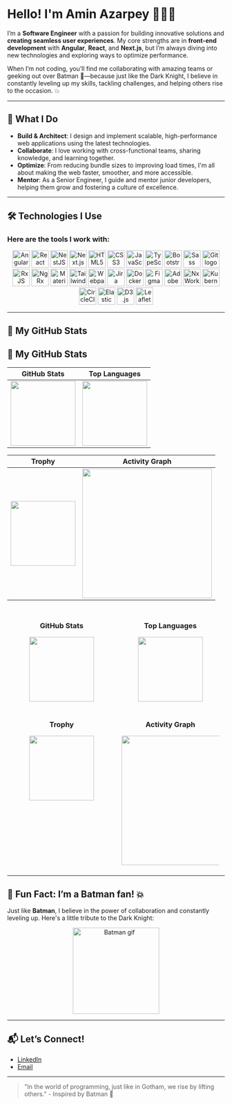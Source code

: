 # Hello! I'm Amin Azarpey 👨‍💻💡

I’m a **Software Engineer** with a passion for building innovative solutions and **creating seamless user experiences**. My core strengths are in **front-end development** with **Angular**, **React**, and **Next.js**, but I’m always diving into new technologies and exploring ways to optimize performance.

When I’m not coding, you’ll find me collaborating with amazing teams or geeking out over Batman 🦇—because just like the Dark Knight, I believe in constantly leveling up my skills, tackling challenges, and helping others rise to the occasion. 💥

---

## 🚀 What I Do

- **Build & Architect**: I design and implement scalable, high-performance web applications using the latest technologies.
- **Collaborate**: I love working with cross-functional teams, sharing knowledge, and learning together.
- **Optimize**: From reducing bundle sizes to improving load times, I'm all about making the web faster, smoother, and more accessible.
- **Mentor**: As a Senior Engineer, I guide and mentor junior developers, helping them grow and fostering a culture of excellence.

---

## 🛠️ Technologies I Use

### Here are the tools I work with:

<div align="center">
  <img src="https://cdn.jsdelivr.net/gh/devicons/devicon/icons/angularjs/angularjs-original.svg" height="40" alt="Angular logo" />
  <img src="https://cdn.jsdelivr.net/gh/devicons/devicon/icons/react/react-original.svg" height="40" alt="React logo" />
  <img src="https://d2eip9sf3oo6c2.cloudfront.net/tags/images/000/001/312/full/nestjslogo.png" height="40" alt="NestJS logo" />
  <img src="https://cdn.jsdelivr.net/gh/devicons/devicon/icons/nextjs/nextjs-original.svg" height="40" alt="Next.js logo" />
  <img src="https://cdn.jsdelivr.net/gh/devicons/devicon/icons/html5/html5-original.svg" height="40" alt="HTML5 logo" />
  <img src="https://cdn.jsdelivr.net/gh/devicons/devicon/icons/css3/css3-original.svg" height="40" alt="CSS3 logo" />
  <img src="https://cdn.jsdelivr.net/gh/devicons/devicon/icons/javascript/javascript-original.svg" height="40" alt="JavaScript logo" />
  <img src="https://cdn.jsdelivr.net/gh/devicons/devicon/icons/typescript/typescript-original.svg" height="40" alt="TypeScript logo" />
  <img src="https://cdn.jsdelivr.net/gh/devicons/devicon/icons/bootstrap/bootstrap-original.svg" height="40" alt="Bootstrap logo" />
  <img src="https://cdn.jsdelivr.net/gh/devicons/devicon/icons/sass/sass-original.svg" height="40" alt="Sass logo" />
  <img src="https://cdn.jsdelivr.net/gh/devicons/devicon/icons/git/git-original.svg" height="40" alt="Git logo" />
  <img src="https://cdn.jsdelivr.net/gh/devicons/devicon/icons/rxjs/rxjs-original.svg" height="40" alt="RxJS logo" />
  <img src="https://cdn.jsdelivr.net/gh/devicons/devicon/icons/ngrx/ngrx-original.svg" height="40" alt="NgRx logo" />
  <img src="https://cdn.jsdelivr.net/gh/devicons/devicon/icons/materialui/materialui-original.svg" height="40" alt="Material UI logo" />
  <img src="https://cdn.jsdelivr.net/gh/devicons/devicon/icons/tailwindcss/tailwindcss-original.svg" height="40" alt="Tailwind CSS logo" />
  <img src="https://cdn.jsdelivr.net/gh/devicons/devicon/icons/webpack/webpack-original.svg" height="40" alt="Webpack logo" />
  <img src="https://cdn.jsdelivr.net/gh/devicons/devicon/icons/jira/jira-original.svg" height="40" alt="Jira logo" />
  <img src="https://cdn.jsdelivr.net/gh/devicons/devicon/icons/docker/docker-original.svg" height="40" alt="Docker logo" />
  <img src="https://cdn.jsdelivr.net/gh/devicons/devicon/icons/figma/figma-original.svg" height="40" alt="Figma logo" />
  <img src="https://cdn.jsdelivr.net/gh/devicons/devicon/icons/adobexd/adobexd-plain.svg" height="40" alt="Adobe XD logo" />
  <img src="https://cdn.jsdelivr.net/gh/devicons/devicon/icons/nx/nx-original.svg" height="40" alt="Nx Workspace logo" />
  <img src="https://cdn.jsdelivr.net/gh/devicons/devicon/icons/kubernetes/kubernetes-plain.svg" height="40" alt="Kubernetes logo" />
  <img src="https://cdn.jsdelivr.net/gh/devicons/devicon/icons/circleci/circleci-original.svg" height="40" alt="CircleCI logo" />
  <img src="https://cdn.jsdelivr.net/gh/devicons/devicon/icons/elastic/elastic-original.svg" height="40" alt="Elastic logo" />
  <img src="https://cdn.jsdelivr.net/gh/devicons/devicon/icons/d3js/d3js-original.svg" height="40" alt="D3.js logo" />
  <img src="https://cdn.jsdelivr.net/gh/devicons/devicon/icons/leaflet/leaflet-original.svg" height="40" alt="Leaflet logo" />
</div>

---

## 🚀 My GitHub Stats
## 🚀 My GitHub Stats

| GitHub Stats | Top Languages |
|--------------|---------------|
| <img src="https://github-readme-stats.vercel.app/api?username=AminAzarpey&show_icons=true&theme=radical&hide_border=true" height="150"/> | <img src="https://github-readme-stats.vercel.app/api/top-langs?username=AminAzarpey&layout=compact&theme=radical&hide_border=true" height="150"/> |

| Trophy | Activity Graph |
|--------|----------------|
| <img src="https://github-profile-trophy.vercel.app/?username=AminAzarpey&theme=radical&column=4&margin-w=15&margin-h=15&no-bg=false&no-frame=false" height="150"/> | <img src="https://github-readme-activity-graph.vercel.app/graph?username=AminAzarpey&theme=react-dark" height="300"/> |


<div align="center" style="display: flex; flex-wrap: wrap; justify-content: space-around;">
  <div style="width: 45%; margin: 10px;">
    <h3>GitHub Stats</h3>
    <img src="https://github-readme-stats.vercel.app/api?username=AminAzarpey&show_icons=true&theme=radical&hide_border=true" height="150"/>
  </div>
  <div style="width: 45%; margin: 10px;">
    <h3>Top Languages</h3>
    <img src="https://github-readme-stats.vercel.app/api/top-langs?username=AminAzarpey&layout=compact&theme=radical&hide_border=true" height="150"/>
  </div>
</div>

<div align="center" style="display: flex; flex-wrap: wrap; justify-content: space-around;">
  <div style="width: 45%; margin: 10px;">
    <h3>Trophy</h3>
    <img src="https://github-profile-trophy.vercel.app/?username=AminAzarpey&theme=radical&column=4&margin-w=15&margin-h=15&no-bg=false&no-frame=false" height="150"/>
  </div>
  <div style="width: 45%; margin: 10px;">
    <h3>Activity Graph</h3>
    <img src="https://github-readme-activity-graph.vercel.app/graph?username=AminAzarpey&theme=react-dark" height="300"/>
  </div>
</div>


---

## 🦇 Fun Fact: I’m a Batman fan! 💥

Just like **Batman**, I believe in the power of collaboration and constantly leveling up. Here's a little tribute to the Dark Knight: 

<div align="center">
  <img src="https://i.giphy.com/media/v1.Y2lkPTc5MGI3NjExazUzaGlmYnNhbGNycXpoZTlzNjZkbWFrbzBnaThnOGhodmZkNjQ0eSZlcD12MV9pbnRlcm5hbF9naWZfYnlfaWQmY3Q9Zw/C7RCCFdaixA3u/giphy.gif" alt="Batman gif" height="200"/>
</div>

---

## 📬 Let’s Connect!

- [LinkedIn](https://www.linkedin.com/in/amin-azarpey-60a067217/)
- [Email](mailto:aminazarpey@gmail.com)

---

> "In the world of programming, just like in Gotham, we rise by lifting others." - Inspired by Batman 🦇

